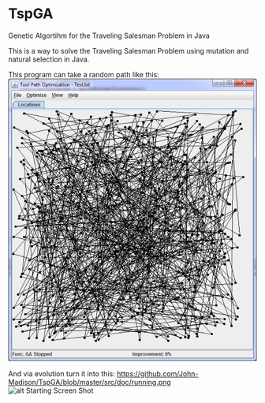 # TspGA
Genetic Algortihm for the Traveling Salesman Problem in Java

This is a way to solve the Traveling Salesman Problem using mutation and natural selection in Java. 

This program can take a random path like this:
![alt Starting Screen Shot](https://github.com/John-Madison/TspGA/blob/master/src/doc/start.png)

And via evolution turn it into this:
https://github.com/John-Madison/TspGA/blob/master/src/doc/running.png
![alt Starting Screen Shot](https://github.com/John-Madison/TspGA/blob/master/src/doc/runningt.png)

